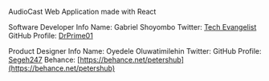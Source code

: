 AudioCast Web Application made with React

Software Developer  Info
Name: Gabriel Shoyombo
Twitter: [Tech Evangelist](https://twitter.com/theDocWhoCodes/)
GitHub Profile: [DrPrime01](https://github.com/DrPrime01)

Product Designer Info
Name: Oyedele Oluwatimilehin
Twitter: 
GitHub Profile: [Segeh247](https://github.com/Segeh247)
Behance: [https://behance.net/petershub](https://behance.net/petershub)